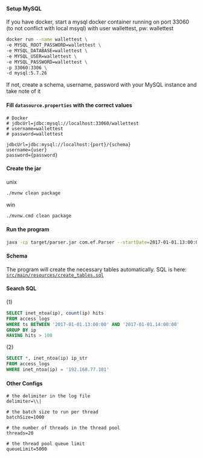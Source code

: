 #### Setup MySQL
If you have docker, start a mysql docker container running on port 33060 (to not conflict with local msyql) with user wallettest, pw: wallettest
```sh
docker run --name wallettest \
-e MYSQL_ROOT_PASSWORD=wallettest \
-e MYSQL_DATABASE=wallettest \
-e MYSQL_USER=wallettest \
-e MYSQL_PASSWORD=wallettest \
-p 33060:3306 \
-d mysql:5.7.26
```
If not, create a schema, username, password with your MySQL instance and take note of it

#### Fill `datasource.properties` with the correct values
```properties
# Docker
# jdbcUrl=jdbc:mysql://localhost:33060/wallettest
# username=wallettest
# password=wallettest

jdbcUrl=jdbc:mysql://localhost:{port}/{schema}
username={user}
password={password}
```

#### Create the jar
unix
```sh
./mvnw clean package
```
win
```sh
./mvnw.cmd clean package
```
#### Run the program
```sh
java -cp target/parser.jar com.ef.Parser --startDate=2017-01-01.13:00:00 --duration=daily --threshold=250 --accesslog=access.log
```

#### Schema
The program will create the necessary tables automatically. SQL is here:
[`src/main/resources/create_tables.sql`](src/main/resources/create_tables.sql)

#### Search SQL
(1)
```sql
SELECT inet_ntoa(ip), count(ip) hits
FROM access_logs
WHERE ts BETWEEN '2017-01-01.13:00:00' AND '2017-01-01.14:00:00'
GROUP BY ip
HAVING hits > 100
```

(2)
```sql
SELECT *, inet_ntoa(ip) ip_str
FROM access_logs
WHERE inet_ntoa(ip) = '192.168.77.101'
```

#### Other Configs
```properties
# the delimiter in the log file
delimiter=\\|

# the batch size to run per thread
batchSize=1000

# the number of threads in the thread pool
threads=20

# the thread pool queue limit
queueLimit=5000
```